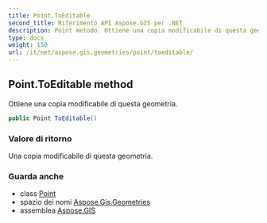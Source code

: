```yaml
---
title: Point.ToEditable
second_title: Riferimento API Aspose.GIS per .NET
description: Point metodo. Ottiene una copia modificabile di questa geometria.
type: docs
weight: 150
url: /it/net/aspose.gis.geometries/point/toeditable/
---
```

## Point.ToEditable method

Ottiene una copia modificabile di questa geometria.

```csharp
public Point ToEditable()
```

### Valore di ritorno

Una copia modificabile di questa geometria.

### Guarda anche

* class [Point](../)
* spazio dei nomi [Aspose.Gis.Geometries](../../point/)
* assemblea [Aspose.GIS](../../../)


